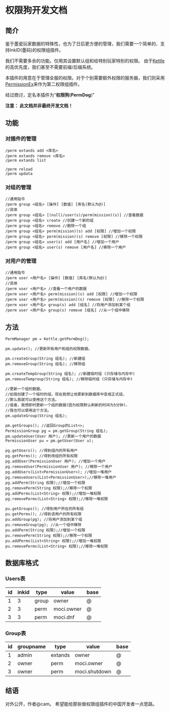 ﻿# 权限狗开发文档

## 简介
鉴于墨瓷玩家数据的特殊性，也为了日后更方便的管理，我们需要一个简单的、支持InkID(墨码)的权限组插件。

我们不需要多余的功能。仅用其设置默认组和给特别玩家特别的权限。
由于[Kettle](dev_kettle.md)的高优先度，我们甚至不需要前缀/后缀系统。

本插件的用意在于管理全服的权限。对于个别需要额外权限的服务器，我们则采用[PermissionEx](https://dev.bukkit.org/projects/permissionsex)来作为第二权限组插件。

经过商讨，定名本插件为“**权限狗**(**PermDog**)”

**注意： 此文档并非最终开发文档！**

## 功能

### 对插件的管理

```
/perm extands add <库名>
/perm extands remove <库名>
/perm extands list

/perm reload
/perm updata
```

### 对组的管理

```
//通用指令 
/perm group <组名> [操作] [数值] [库名(默认为@)]
//具体
/perm group <组名> [(null)/user(s)/perm(mission)(s)] //查看数据
/perm group <组名> create //创建一个新的组
/perm group <组名> remove //删除一个组
/perm group <组名> perm(mission)(s) add [权限] //增加一个权限
/perm group <组名> perm(mission)(s) remove [权限] //移除一个权限
/perm group <组名> user(s) add [用户名] //增加一个用户
/perm group <组名> user(s) remove [用户名] //移除一个用户
```

### 对用户的管理

```
//通用指令 
/perm user <用户名> [操作] [数值] [库名(默认为@)]
//具体
/perm user <用户名> //查看一个用户的数据
/perm user <用户名> perm(mission)(s) add [权限] //增加一个权限
/perm user <用户名> perm(mission)(s) remove [权限] //移除一个权限
/perm user <用户名> group(s) add [组名] //将用户添加到某个组
/perm user <用户名> group(s) remove [组名] //从一个组中移除
```

## 方法
```
PermManager pm = Kettle.getPermDog(); 

pm.update(); //更新所有用户和组的权限数据。

pm.createGroup(String 组名); //新建组
pm.removeGroup(String 组名); //移除组

pm.createTempGroup(String 组名); //新建临时组 (只存储与内存中)
pm.removeTemproup(String 组名); //移除临时组 (只存储与内存中)

//更新一个组的数据。
//如我创建了一个临时的组，现在我想让他更新到数据库中变成正式组，
//那么我就可以使用这个方法。
//或者，我想即时更新一个组的数据(因为权限默认刷新的时间为5分钟)，
//我也可以使用这个方法。
pm.updateGroup(String 组名); 

pm.getGroups(); //返回Group的List<>;
PermissionGroup pg = pm.getGroup(String 组名);
pm.updateUser(User 用户); //更新一个用户的数据
PermissionUser pu = pm.getUser(User u);

pg.getUsers(); //得到组内的所有用户
pg.getPerms(); //得到改组的所有权限
pg.addUser(PermissionUser 用户); //增加一个用户
pg.removeUser(PermissionUser 用户); //移除一个用户
pg.addUsers(List<PermissionUser>); //增加一堆用户
pg.removeUsers(List<PermissionUser>);//移除一堆用户
pg.addPerm(String 权限);//增加一个权限
pg.removePerm(String 权限);//移除一个权限
pg.addPerms(List<String> 权限);//增加一堆权限
pg.removePerms(List<String> 权限);//移除一堆权限

pu.getGroups(); //得到用户所在的所有组
pu.getPerms(); //得到该用户的所有权限
pu.addGroup(pg); //将用户添加到某个组
pu.removeGroup(pg); //从一个组中移除
pu.addPerm(String 权限);//增加一个权限
pu.removePerm(String 权限);//移除一个权限
pu.addPerms(List<String> 权限);//增加一堆权限
pu.removePerms(List<String> 权限);//移除一堆权限
```

## 数据库格式
### Users表
| id |  inkid | type |value | base | 
| --- |  --- | --- | --- | --- |
| 1 | 3 |  group | owner| @ |
| 2 | 3 |  perm | moci.owner | @ |
| 3 | 3 |  perm | moci.dnf | @ |

### Group表
| id | groupname | type |value | base | 
| --- | --- | --- | --- | --- |
| 1 | admin | extands | owner | @ |
| 2 | owner | perm | moci.owner | @ |
| 3 | owner | perm | moci.shutdown | @ |

## 结语

对外公开，作者@cam。
希望能给那些做权限组插件的中国开发者一点思路。